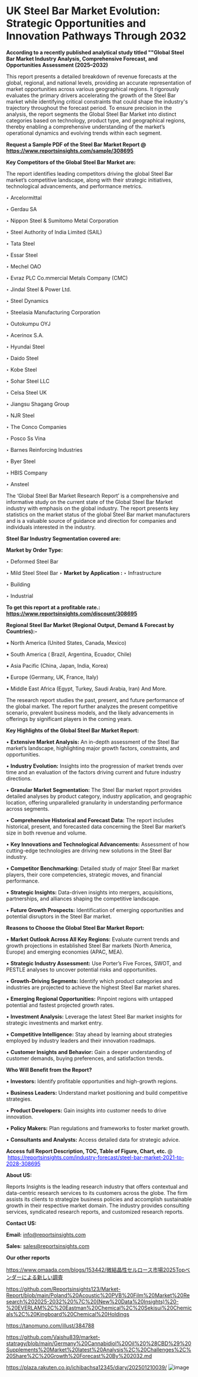 # UK Steel Bar Market Evolution: Strategic Opportunities and Innovation Pathways Through 2032

<strong>According to a recently published analytical study titled ""Global Steel Bar Market Industry Analysis, Comprehensive Forecast, and Opportunities Assessment (2025–2032)</strong>

This report presents a detailed breakdown of revenue forecasts at the global, regional, and national levels, providing an accurate representation of market opportunities across various geographical regions. It rigorously evaluates the primary drivers accelerating the growth of the Steel Bar market while identifying critical constraints that could shape the industry's trajectory throughout the forecast period. To ensure precision in the analysis, the report segments the Global Steel Bar Market into distinct categories based on technology, product type, and geographical regions, thereby enabling a comprehensive understanding of the market’s operational dynamics and evolving trends within each segment.

<strong>Request a Sample PDF of the Steel Bar Market Report </strong><strong>@<a href=https://www.reportsinsights.com/sample/308695 style=color:#0000ff;> https://www.reportsinsights.com/sample/308695</a></strong></font>

<strong>Key Competitors of the Global Steel Bar Market are:</strong>

The report identifies leading competitors driving the global Steel Bar market’s competitive landscape, along with their strategic initiatives, technological advancements, and performance metrics.

‣ Arcelormittal

‣ Gerdau SA

‣ Nippon Steel & Sumitomo Metal Corporation

‣ Steel Authority of India Limited (SAIL)

‣ Tata Steel

‣ Essar Steel

‣ Mechel OAO

‣ Evraz PLC
 Co.mmercial Metals Company (CMC)

‣ Jindal Steel & Power Ltd.

‣ Steel Dynamics

‣ Steelasia Manufacturing Corporation

‣ Outokumpu OYJ

‣ Acerinox S.A.

‣ Hyundai Steel

‣ Daido Steel

‣ Kobe Steel

‣ Sohar Steel LLC

‣ Celsa Steel UK

‣ Jiangsu Shagang Group

‣ NJR Steel

‣ The Conco Companies

‣ Posco Ss Vina

‣ Barnes Reinforcing Industries

‣ Byer Steel

‣ HBIS Company

‣ Ansteel

The ‘Global Steel Bar Market Research Report’ is a comprehensive and informative study on the current state of the Global Steel Bar Market industry with emphasis on the global industry. The report presents key statistics on the market status of the global Steel Bar market manufacturers and is a valuable source of guidance and direction for companies and individuals interested in the industry.

<strong>Steel Bar Industry Segmentation covered are:</strong>

<strong>Market by Order Type: </strong>

‣ Deformed Steel Bar

‣ Mild Steel Steel Bar
‣ 
<strong>Market by Application :</strong>
‣ Infrastructure

‣ Building

‣ Industrial

<strong>To get this report at a profitable rate.: <a href=https://www.reportsinsights.com/discount/308695 style=color:#0000ff;>https://www.reportsinsights.com/discount/308695</a></strong></font>

<strong>Regional Steel Bar Market (Regional Output, Demand &amp; Forecast by Countries):-</strong>

• North America (United States, Canada, Mexico)

• South America ( Brazil, Argentina, Ecuador, Chile)

• Asia Pacific (China, Japan, India, Korea)

• Europe (Germany, UK, France, Italy)

• Middle East Africa (Egypt, Turkey, Saudi Arabia, Iran) And More.

The research report studies the past, present, and future performance of the global market. The report further analyzes the present competitive scenario, prevalent business models, and the likely advancements in offerings by significant players in the coming years.

<strong>Key Highlights of the Global Steel Bar Market Report:</strong>

• <strong>Extensive Market Analysis:</strong> An in-depth assessment of the Steel Bar market’s landscape, highlighting major growth factors, constraints, and opportunities.

• <strong>Industry Evolution:</strong> Insights into the progression of market trends over time and an evaluation of the factors driving current and future industry directions.

• <strong>Granular Market Segmentation:</strong> The Steel Bar market report provides detailed analyses by product category, industry application, and geographic location, offering unparalleled granularity in understanding performance across segments.

• <strong>Comprehensive Historical and Forecast Data:</strong> The report includes historical, present, and forecasted data concerning the Steel Bar market’s size in both revenue and volume.

• <strong>Key Innovations and Technological Advancements:</strong> Assessment of how cutting-edge technologies are driving new solutions in the Steel Bar industry.

• <strong>Competitor Benchmarking:</strong> Detailed study of major Steel Bar market players, their core competencies, strategic moves, and financial performance.

• <strong>Strategic Insights:</strong> Data-driven insights into mergers, acquisitions, partnerships, and alliances shaping the competitive landscape.

• <strong>Future Growth Prospects:</strong> Identification of emerging opportunities and potential disruptors in the Steel Bar market.

<strong>Reasons to Choose the Global Steel Bar Market Report:</strong>

• <strong>Market Outlook Across All Key Regions:</strong> Evaluate current trends and growth projections in established Steel Bar markets (North America, Europe) and emerging economies (APAC, MEA).

• <strong>Strategic Industry Assessment:</strong> Use Porter’s Five Forces, SWOT, and PESTLE analyses to uncover potential risks and opportunities.

• <strong>Growth-Driving Segments:</strong> Identify which product categories and industries are projected to achieve the highest Steel Bar market shares.

• <strong>Emerging Regional Opportunities:</strong> Pinpoint regions with untapped potential and fastest projected growth rates.

• <strong>Investment Analysis:</strong> Leverage the latest Steel Bar market insights for strategic investments and market entry.

• <strong>Competitive Intelligence:</strong> Stay ahead by learning about strategies employed by industry leaders and their innovation roadmaps.

• <strong>Customer Insights and Behavior:</strong> Gain a deeper understanding of customer demands, buying preferences, and satisfaction trends.

<strong>Who Will Benefit from the Report?</strong>

• <strong>Investors:</strong> Identify profitable opportunities and high-growth regions.

• <strong>Business Leaders:</strong> Understand market positioning and build competitive strategies.

• <strong>Product Developers:</strong> Gain insights into customer needs to drive innovation.

• <strong>Policy Makers:</strong> Plan regulations and frameworks to foster market growth.

• <strong>Consultants and Analysts:</strong> Access detailed data for strategic advice.
</ul>
<strong>Access full Report Description, TOC, Table of Figure, Chart, etc. </strong>@  <a href=https://reportsinsights.com/industry-forecast/steel-bar-market-2021-to-2028-308695 style=color:#0000ff;>https://reportsinsights.com/industry-forecast/steel-bar-market-2021-to-2028-308695</a></font>

<strong><strong>About US</strong>:</strong>

Reports Insights is the leading research industry that offers contextual and data-centric research services to its customers across the globe. The firm assists its clients to strategize business policies and accomplish sustainable growth in their respective market domain. The industry provides consulting services, syndicated research reports, and customized research reports.

<strong>Contact US:</strong>

<p class=""""><b>Email:</b> <a href=mailto:info@reportsinsights.com>info@reportsinsights.com</a></p>
<p class=""""><b>Sales:</b> <a href=mailto:sales@reportsinsights.com>sales@reportsinsights.com</a></p>

<strong>Our other reports</strong>

<a href=https://www.omaada.com/blogs/153442/微結晶性セルロース市場2025Topベンダーによる新しい調査>https://www.omaada.com/blogs/153442/微結晶性セルロース市場2025Topベンダーによる新しい調査</a>

<a href=https://github.com/Reportsinsights123/Market-Report/blob/main/Poland%20Acoustic%20PVB%20Film%20Market%20Research%202025-2032%20%7C%20(New%20Data%20Insights)%20-%20EVERLAM%2C%20Eastman%20Chemical%2C%20Sekisui%20Chemicals%2C%20Kingboard%20Chemical%20Holdings>https://github.com/Reportsinsights123/Market-Report/blob/main/Poland%20Acoustic%20PVB%20Film%20Market%20Research%202025-2032%20%7C%20(New%20Data%20Insights)%20-%20EVERLAM%2C%20Eastman%20Chemical%2C%20Sekisui%20Chemicals%2C%20Kingboard%20Chemical%20Holdings</a>

<a href=https://tanomuno.com/illust/384788>https://tanomuno.com/illust/384788</a>

<a href=https://github.com/Vaishu839/market-statragy/blob/main/Germany%20Cannabidiol%20Oil%20%28CBD%29%20Supplements%20Market%20latest%20Analysis%2C%20Challenges%2C%20Share%2C%20Growth%20Forecast%20By%202032.md>https://github.com/Vaishu839/market-statragy/blob/main/Germany%20Cannabidiol%20Oil%20%28CBD%29%20Supplements%20Market%20latest%20Analysis%2C%20Challenges%2C%20Share%2C%20Growth%20Forecast%20By%202032.md</a>

<a href=https://plaza.rakuten.co.jp/ichibachsa12345/diary/202501210039/>https://plaza.rakuten.co.jp/ichibachsa12345/diary/202501210039/</a>
![image](https://github.com/user-attachments/assets/cde8f418-12db-4bc6-913b-1bf178c83bbc)

